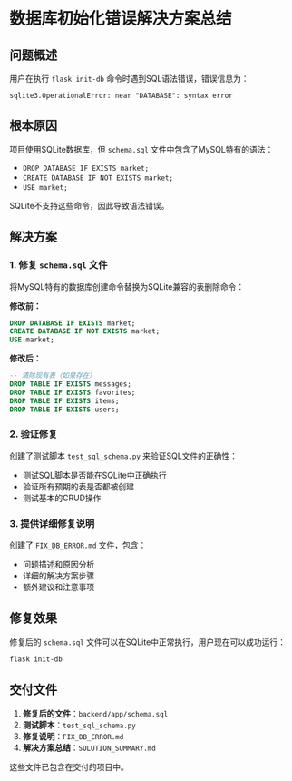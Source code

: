 # 数据库初始化错误解决方案总结

## 问题概述

用户在执行 `flask init-db` 命令时遇到SQL语法错误，错误信息为：
```
sqlite3.OperationalError: near "DATABASE": syntax error
```

## 根本原因

项目使用SQLite数据库，但 `schema.sql` 文件中包含了MySQL特有的语法：
- `DROP DATABASE IF EXISTS market;`
- `CREATE DATABASE IF NOT EXISTS market;`
- `USE market;`

SQLite不支持这些命令，因此导致语法错误。

## 解决方案

### 1. 修复 `schema.sql` 文件

将MySQL特有的数据库创建命令替换为SQLite兼容的表删除命令：

**修改前：**
```sql
DROP DATABASE IF EXISTS market;
CREATE DATABASE IF NOT EXISTS market;
USE market;
```

**修改后：**
```sql
-- 清除现有表（如果存在）
DROP TABLE IF EXISTS messages;
DROP TABLE IF EXISTS favorites;
DROP TABLE IF EXISTS items;
DROP TABLE IF EXISTS users;
```

### 2. 验证修复

创建了测试脚本 `test_sql_schema.py` 来验证SQL文件的正确性：
- 测试SQL脚本是否能在SQLite中正确执行
- 验证所有预期的表是否都被创建
- 测试基本的CRUD操作

### 3. 提供详细修复说明

创建了 `FIX_DB_ERROR.md` 文件，包含：
- 问题描述和原因分析
- 详细的解决方案步骤
- 额外建议和注意事项

## 修复效果

修复后的 `schema.sql` 文件可以在SQLite中正常执行，用户现在可以成功运行：
```bash
flask init-db
```

## 交付文件

1. **修复后的文件**：`backend/app/schema.sql`
2. **测试脚本**：`test_sql_schema.py`
3. **修复说明**：`FIX_DB_ERROR.md`
4. **解决方案总结**：`SOLUTION_SUMMARY.md`

这些文件已包含在交付的项目中。
